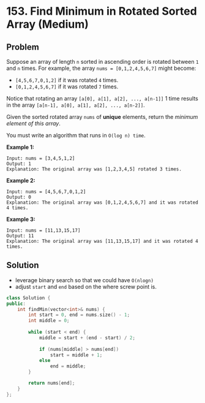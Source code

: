 # 153. Find Minimum in Rotated Sorted Array (Medium)

## Problem

Suppose an array of length `n` sorted in ascending order is rotated between `1` and `n` times. For example, 
the array `nums = [0,1,2,4,5,6,7]` might become:

* `[4,5,6,7,0,1,2]` if it was rotated `4` times.
* `[0,1,2,4,5,6,7]` if it was rotated `7` times.

Notice that rotating an array `[a[0], a[1], a[2], ..., a[n-1]]` 1 time results in the array 
`[a[n-1], a[0], a[1], a[2], ..., a[n-2]]`.

Given the sorted rotated array `nums` of **unique** elements, return the *minimum element of this array*.

You must write an algorithm that runs in `O(log n) time`.

**Example 1:**
```
Input: nums = [3,4,5,1,2]
Output: 1
Explanation: The original array was [1,2,3,4,5] rotated 3 times.
```

**Example 2:**
```
Input: nums = [4,5,6,7,0,1,2]
Output: 0
Explanation: The original array was [0,1,2,4,5,6,7] and it was rotated 4 times.
```

**Example 3:**
```
Input: nums = [11,13,15,17]
Output: 11
Explanation: The original array was [11,13,15,17] and it was rotated 4 times. 
```

## Solution

* leverage binary search so that we could have `O(nlogn)`
* adjust `start` and `end` based on the where screw point is.

```cpp
class Solution {
public:
    int findMin(vector<int>& nums) {
        int start = 0, end = nums.size() - 1;
        int middle = 0;
        
        while (start < end) {
            middle = start + (end - start) / 2;
            
            if (nums[middle] > nums[end])
                start = middle + 1;
            else
                end = middle;
        }

        return nums[end];
    }
};
```